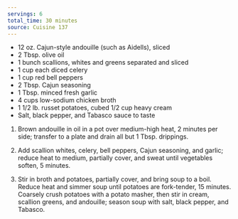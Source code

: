 ```yaml
---
servings: 6
total_time: 30 minutes
source: Cuisine 137
---
```


* 12 oz. Cajun-style andouille (such as Aidells), sliced
* 2 Tbsp. olive oil
* 1 bunch scallions, whites and greens separated and sliced
* 1 cup each diced celery 
* 1 cup red bell peppers
* 2 Tbsp. Cajun seasoning
* 1 Tbsp. minced fresh garlic
* 4 cups low-sodium chicken broth 
* 1 1/2 lb. russet potatoes, cubed 1/2 cup heavy cream
* Salt, black pepper, and Tabasco sauce to taste

1. Brown andouille in oil in a pot over medium-high heat, 2 minutes per side; transfer to a plate and drain all but 1 Tbsp. drippings.

2. Add scallion whites, celery, bell peppers, Cajun seasoning, and garlic; reduce heat to medium, partially cover, and sweat until vegetables soften, 5 minutes.

3. Stir in broth and potatoes, partially cover, and bring soup to a boil. Reduce heat and simmer soup until potatoes are fork-tender, 15 minutes. Coarsely crush potatoes
with a potato masher, then stir in cream, scallion greens, and andouille; season soup with salt, black pepper, and Tabasco.
